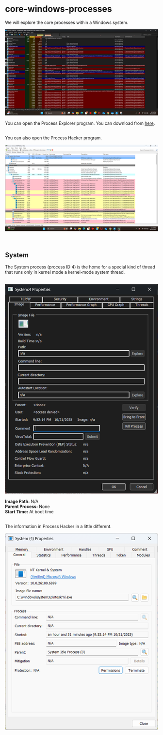 # core-windows-processes

 We will explore the core processes within a Windows system.

 ![Task manager screenshot](https://github.com/Andreas512514/core-windows-processes/blob/main/Screenshot%202025-10-21%20225413.png)

You can open the Process Explorer program. You can download from [here](https://learn.microsoft.com/en-us/sysinternals/downloads/process-explorer).<br><br>

You can also open the Process Hacker program.

![process hacker](https://github.com/Andreas512514/core-windows-processes/blob/main/Screenshot%202025-10-21%20231426.png)<br><br><br>


## System

The System process (process ID 4) is the home for a special kind of thread that runs only in kernel mode a kernel-mode system thread.<br><br>

![Screenshot process systme](https://github.com/Andreas512514/core-windows-processes/blob/main/Screenshot%202025-10-21%20232429.png)

**Image Path:**  N/A<br>
**Parent Process:**  None<br>
**Start Time:**  At boot time<br><br>

The information in Process Hacker in a little different.

![screenshot process system(process hacker)](https://github.com/Andreas512514/core-windows-processes/blob/main/Screenshot%202025-10-21%20232346.png)
